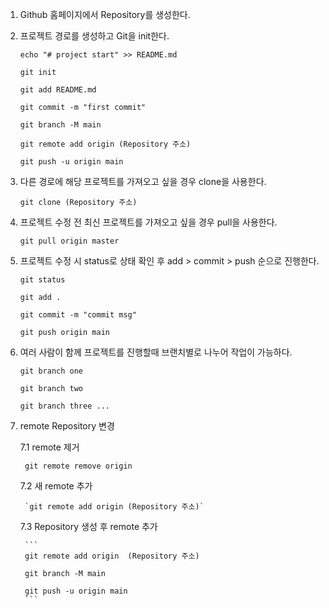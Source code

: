 1. Github 홈페이지에서 Repository를 생성한다.

2. 프로젝트 경로를 생성하고 Git을 init한다.

    ```
    echo "# project start" >> README.md

    git init

    git add README.md

    git commit -m "first commit"

    git branch -M main

    git remote add origin (Repository 주소)

    git push -u origin main
    ```

3. 다른 경로에 해당 프로젝트를 가져오고 싶을 경우 clone을 사용한다.

    `git clone (Repository 주소)`

4. 프로젝트 수정 전 최신 프로젝트를 가져오고 싶을 경우 pull을 사용한다.

    `git pull origin master`

5. 프로젝트 수정 시 status로 상태 확인 후 add > commit > push 순으로 진행한다.

    ```
    git status

    git add .

    git commit -m "commit msg"

    git push origin main
    ```

6. 여러 사람이 함께 프로젝트를 진행할때 브랜치별로 나누어 작업이 가능하다.

    ```
    git branch one

    git branch two

    git branch three ...
    ```

7. remote Repository 변경

    7.1 remote 제거

        git remote remove origin

    7.2 새 remote 추가

        `git remote add origin (Repository 주소)`

    7.3 Repository 생성 후 remote 추가

        ```
        git remote add origin  (Repository 주소)

        git branch -M main

        git push -u origin main
        ```
